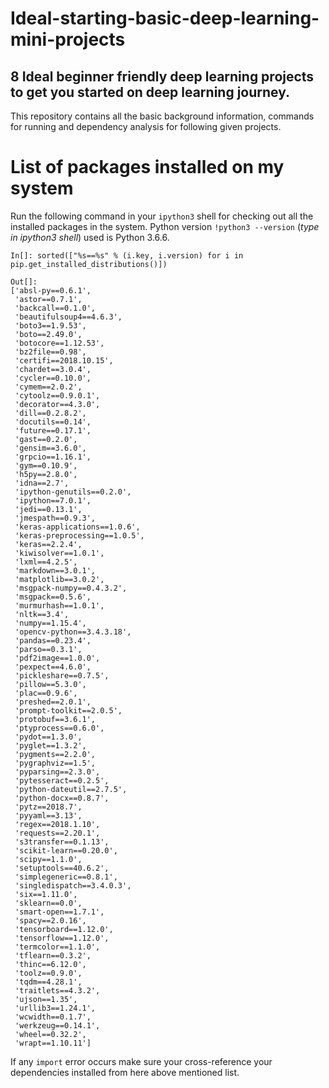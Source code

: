 # Ideal-starting-basic-deep-learning-mini-projects
## __8 Ideal__ beginner friendly deep learning projects to get you started on deep learning journey.
This repository contains all the basic background information, commands for running and dependency analysis for following given projects.



# List of packages installed on my system
Run the following command in your `ipython3` shell for checking out all the installed packages in the system. Python version `!python3 --version` (_type in ipython3 shell_) used is Python 3.6.6.
```
In[]: sorted(["%s==%s" % (i.key, i.version) for i in pip.get_installed_distributions()])

Out[]:
['absl-py==0.6.1',
 'astor==0.7.1',
 'backcall==0.1.0',
 'beautifulsoup4==4.6.3',
 'boto3==1.9.53',
 'boto==2.49.0',
 'botocore==1.12.53',
 'bz2file==0.98',
 'certifi==2018.10.15',
 'chardet==3.0.4',
 'cycler==0.10.0',
 'cymem==2.0.2',
 'cytoolz==0.9.0.1',
 'decorator==4.3.0',
 'dill==0.2.8.2',
 'docutils==0.14',
 'future==0.17.1',
 'gast==0.2.0',
 'gensim==3.6.0',
 'grpcio==1.16.1',
 'gym==0.10.9',
 'h5py==2.8.0',
 'idna==2.7',
 'ipython-genutils==0.2.0',
 'ipython==7.0.1',
 'jedi==0.13.1',
 'jmespath==0.9.3',
 'keras-applications==1.0.6',
 'keras-preprocessing==1.0.5',
 'keras==2.2.4',
 'kiwisolver==1.0.1',
 'lxml==4.2.5',
 'markdown==3.0.1',
 'matplotlib==3.0.2',
 'msgpack-numpy==0.4.3.2',
 'msgpack==0.5.6',
 'murmurhash==1.0.1',
 'nltk==3.4',
 'numpy==1.15.4',
 'opencv-python==3.4.3.18',
 'pandas==0.23.4',
 'parso==0.3.1',
 'pdf2image==1.0.0',
 'pexpect==4.6.0',
 'pickleshare==0.7.5',
 'pillow==5.3.0',
 'plac==0.9.6',
 'preshed==2.0.1',
 'prompt-toolkit==2.0.5',
 'protobuf==3.6.1',
 'ptyprocess==0.6.0',
 'pydot==1.3.0',
 'pyglet==1.3.2',
 'pygments==2.2.0',
 'pygraphviz==1.5',
 'pyparsing==2.3.0',
 'pytesseract==0.2.5',
 'python-dateutil==2.7.5',
 'python-docx==0.8.7',
 'pytz==2018.7',
 'pyyaml==3.13',
 'regex==2018.1.10',
 'requests==2.20.1',
 's3transfer==0.1.13',
 'scikit-learn==0.20.0',
 'scipy==1.1.0',
 'setuptools==40.6.2',
 'simplegeneric==0.8.1',
 'singledispatch==3.4.0.3',
 'six==1.11.0',
 'sklearn==0.0',
 'smart-open==1.7.1',
 'spacy==2.0.16',
 'tensorboard==1.12.0',
 'tensorflow==1.12.0',
 'termcolor==1.1.0',
 'tflearn==0.3.2',
 'thinc==6.12.0',
 'toolz==0.9.0',
 'tqdm==4.28.1',
 'traitlets==4.3.2',
 'ujson==1.35',
 'urllib3==1.24.1',
 'wcwidth==0.1.7',
 'werkzeug==0.14.1',
 'wheel==0.32.2',
 'wrapt==1.10.11']
```
If any `import` error occurs make sure your cross-reference your dependencies installed from here above mentioned list.
